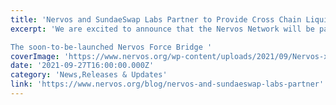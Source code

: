 ```yaml
---
title: 'Nervos and SundaeSwap Labs Partner to Provide Cross Chain Liquidity'
excerpt: 'We are excited to announce that the Nervos Network will be partnering with SundaeSwap Labs, Inc., the flagship decentralized exchange protocol on Cardano.

The soon-to-be-launched Nervos Force Bridge '
coverImage: 'https://www.nervos.org/wp-content/uploads/2021/09/Nervos-x-SundaeSwap-01-1-810x456.png'
date: '2021-09-27T16:00:00.000Z'
category: 'News,Releases & Updates'
link: 'https://www.nervos.org/blog/nervos-and-sundaeswap-labs-partner'
---
```


